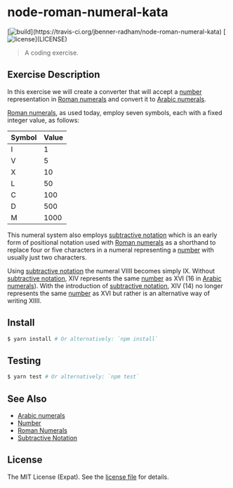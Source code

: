 node-roman-numeral-kata
=======================
[![build](https://img.shields.io/travis/jbenner-radham/node-roman-numeral-kata.svg?)](https://travis-ci.org/jbenner-radham/node-roman-numeral-kata)
[![license](https://img.shields.io/github/license/jbenner-radham/node-roman-numeral-kata.svg?)](LICENSE)

> A coding exercise.

Exercise Description
--------------------
In this exercise we will create a converter that will accept a [number][NUMBER] representation in
[Roman numerals][ROMAN NUMERALS] and convert it to [Arabic numerals][ARABIC NUMERALS].

[Roman numerals][ROMAN NUMERALS], as used today, employ seven symbols, each with a fixed integer value, as follows:

| Symbol | Value |
| ------ | ----- |
| I      | 1     |
| V      | 5     |
| X      | 10    |
| L      | 50    |
| C      | 100   |
| D      | 500   |
| M      | 1000  |

This numeral system also employs [subtractive notation][SUBTRACTIVE NOTATION] which is an early form of positional
notation used with [Roman numerals][ROMAN NUMERALS] as a shorthand to replace four or five characters in a numeral
representing a [number][NUMBER] with usually just two characters.

Using [subtractive notation][SUBTRACTIVE NOTATION] the numeral VIIII becomes simply IX. Without
[subtractive notation][SUBTRACTIVE NOTATION], XIV represents the same [number][NUMBER] as XVI (16 in
[Arabic numerals][ARABIC NUMERALS]). With the introduction of [subtractive notation][SUBTRACTIVE NOTATION], XIV (14) no
longer represents the same [number][NUMBER] as XVI but rather is an alternative way of writing XIIII.

Install
-------
```sh
$ yarn install # Or alternatively: `npm install`
```

Testing
-------
```sh
$ yarn test # Or alternatively: `npm test`
```

See Also
--------
- [Arabic numerals][ARABIC NUMERALS]
- [Number][NUMBER]
- [Roman Numerals][ROMAN NUMERALS]
- [Subtractive Notation][SUBTRACTIVE NOTATION]

License
-------
The MIT License (Expat). See the [license file](LICENSE) for details.

[ARABIC NUMERALS]: https://en.wikipedia.org/wiki/Arabic_numerals
[NUMBER]: https://en.wikipedia.org/wiki/Number
[ROMAN NUMERALS]: https://en.wikipedia.org/wiki/Roman_numerals
[SUBTRACTIVE NOTATION]: https://en.wikipedia.org/wiki/Subtractive_notation
